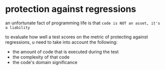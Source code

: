 # protection against regressions

an unfortunate fact of programming life is that `code is NOT an asset, it's a liability`

to evaluate how well a test scores on the metric of protecting against regressions, u need to take into account the following:

- the amount of code that is executed during the test
- the complexity of that code
- the code's domain significance
